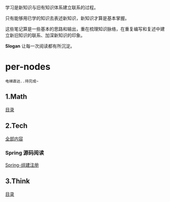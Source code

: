 学习是新知识与旧有知识体系建立联系的过程。

只有能够用已学的知识去表述新知识，新知识才算是基本掌握。

这些笔记算是一些基本的思路和输出，重在梳理知识脉络，在重复编写和复述中建立新旧知识的联系、加深新知识的印象。

**Slogan** 让每一次阅读都有所沉淀。

# per-nodes

`电梯直达..待完成~`

## 1.Math

  [目录](./docs/math)
  

## 2.Tech

 [全部内容](./docs/tech)

### Spring 源码阅读

 [Spring-组建注册](./docs/tech/spring/Spring-组建注册.md)
  

## 3.Think

  [目录](./docs/think)